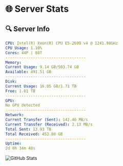 # 🌐 Server Stats
## 🔍 Server Info
```yaml
CPU: Intel(R) Xeon(R) CPU E5-2699 v4 @ 1241.98GHz
CPU Usage: 1.10%
Cores: 44P | 88T
-----------------------------------
Memory:
Current Usage: 9.14 GB/503.74 GB
Available: 491.51 GB
-----------------------------------
Disk:
Current Usage: 16.05 GB/1.71 TB
Free: 1.61 TB
-----------------------------------
GPU:
No GPU detected
-----------------------------------
Network:
Current Transfer (Sent): 142.46 MB/s
Current Transfer (Received): 2.13 MB/s
Total Sent: 13.93 TB
Total Received: 452.80 GB
-----------------------------------
Uptime:
2d 0h 34m 48s
```
![GitHub Stats](https://img.shields.io/badge/Updated-2025-02-09_23:18:06-blue)